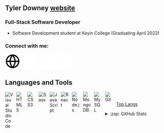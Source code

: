 ## Tyler Downey [website]

### Full-Stack Software Developer

- Software Development student at Keyin College (Graduating April 2022)

### Connect with me:

[![website](./img/globe-light.svg)](https://www.tylerdowney.tech#gh-light-mode-only)
[![website](./img/globe-dark.svg)](https://www.tylerdowney.tech#gh-dark-mode-only)
&nbsp;&nbsp;
[![website](./img/linkedin-light.svg)](https://www.linkedin.com/in/tyler-downey-220007212/#gh-light-mode-only)
[![website](./img/linkedin-dark.svg)](https://www.linkedin.com/in/tyler-downey-220007212/#gh-dark-mode-only)

## Languages and Tools

<img align="left" alt="Visual Studio Code" width="26px" src="https://cdn.jsdelivr.net/gh/devicons/devicon/icons/vscode/vscode-original.svg" style="padding-right:10px;" />
<img align="left" alt="HTML5" width="26px" src="https://cdn.jsdelivr.net/gh/devicons/devicon/icons/html5/html5-original.svg" style="padding-right:10px;" />
<img align="left" alt="CSS3" width="26px" src="https://cdn.jsdelivr.net/gh/devicons/devicon/icons/css3/css3-original.svg" style="padding-right:10px;" />
<img align="left" alt="Sass" width="26px" src="https://cdn.jsdelivr.net/gh/devicons/devicon/icons/sass/sass-original.svg" style="padding-right:10px;" />
<img align="left" alt="JavaScript" width="26px" src="https://cdn.jsdelivr.net/gh/devicons/devicon/icons/javascript/javascript-original.svg" style="padding-right:10px;" />
<img align="left" alt="React" width="26px" src="https://cdn.jsdelivr.net/gh/devicons/devicon/icons/react/react-original.svg" style="padding-right:10px;" />
<img align="left" alt="Node.js" width="26px" src="https://cdn.jsdelivr.net/gh/devicons/devicon/icons/nodejs/nodejs-original.svg" style="padding-right:10px;" />
<img align="left" alt="MongoDB" width="26px" src="https://cdn.jsdelivr.net/gh/devicons/devicon/icons/mongodb/mongodb-original.svg" style="padding-right:10px;" />
<img align="left" alt="MySQL" width="26px" src="https://cdn.jsdelivr.net/gh/devicons/devicon/icons/mysql/mysql-original.svg" style="padding-right:10px;" />
<img align="left" alt="Git" width="26px" src="https://cdn.jsdelivr.net/gh/devicons/devicon/icons/git/git-original.svg" style="padding-right:10px;" />

<br />

[Top Langs](https://github-readme-stats.vercel.app/api/top-langs/?username=anuraghazra&layout=compact)

<details>
  <summary>:zap: GitHub Stats</summary>

  <img align="left" alt="Tylers's GitHub Stats" src="https://github-readme-stats.vercel.app/api?username=tylerdowney13&show_icons=true&hide_border=false&title_color=ff652f&icon_color=FFE400&bg_color=09131B&text_color=ffffff&border_color=0c1a25" />

</details>

[website]: https://www.tylerdowney.tech
